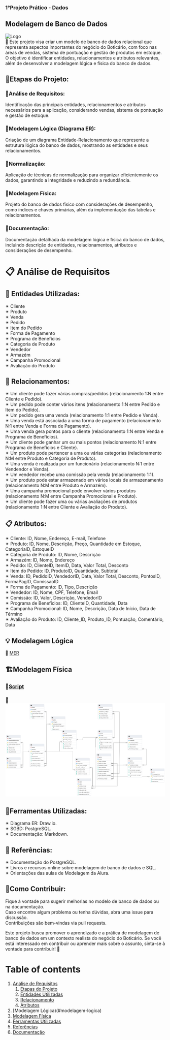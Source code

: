 ### 1°Projeto Prático - Dados
## Modelagem de Banco de Dados 
![Logo](https://embalagemmarca.com.br/wp-content/uploads/2021/04/Grupo-Botic%C3%A1rio-logo.png)  
🤖 Este projeto visa criar um modelo de banco de dados relacional que representa aspectos importantes do negócio do Boticário, com foco nas áreas de vendas, sistema de pontuação e gestão de produtos em estoque. O objetivo é identificar entidades, relacionamentos e atributos relevantes, além de desenvolver a modelagem lógica e física do banco de dados.

## 🚀Etapas do Projeto:
### 🎲Análise de Requisitos:
Identificação das principais entidades, relacionamentos e atributos necessários para a aplicação, considerando vendas, sistema de pontuação e gestão de estoque.
### 🎲Modelagem Lógica (Diagrama ER):
Criação de um diagrama Entidade-Relacionamento que represente a estrutura lógica do banco de dados, mostrando as entidades e seus relacionamentos.
### 🎲Normalização:
Aplicação de técnicas de normalização para organizar eficientemente os dados, garantindo a integridade e reduzindo a redundância.
### 🎲Modelagem Física:
Projeto do banco de dados físico com considerações de desempenho, como índices e chaves primárias, além da implementação das tabelas e relacionamentos.
### 🎲Documentação:
Documentação detalhada da modelagem lógica e física do banco de dados, incluindo descrição de entidades, relacionamentos, atributos e considerações de desempenho.

# 📋 Análise de Requisitos

## 📑 Entidades Utilizadas:
✴ Cliente  
✴ Produto  
✴ Venda  
✴ Pedido  
✴ Item do Pedido  
✴ Forma de Pagamento  
✴ Programa de Benefícios  
✴ Categoria de Produto  
✴ Vendedor  
✴ Armazém  
✴ Campanha Promocional  
✴ Avaliação do Produto  

## 🔀 Relacionamentos:
✴ Um cliente pode fazer várias compras/pedidos (relacionamento 1:N entre Cliente e Pedido).  
✴ Um pedido pode conter vários itens (relacionamento 1:N entre Pedido e Item do Pedido).  
✴ Um pedido gera uma venda (relacionamento 1:1 entre Pedido e Venda).   
✴ Uma venda está associada a uma forma de pagamento (relacionamento N:1 entre Venda e Forma de Pagamento).  
✴ Uma venda gera pontos para o cliente (relacionamento 1:N entre Venda e Programa de Benefícios).  
✴ Um cliente pode ganhar um ou mais pontos (relacionamento N:1 entre Programa de Benefícios e Cliente).  
✴ Um produto pode pertencer a uma ou várias categorias (relacionamento N:M entre Produto e Categoria de Produto).  
✴ Uma venda é realizada por um funcionário (relacionamento N:1 entre Vendendor e Venda).  
✴ Um vendedor recebe uma comissão pela venda (relacionamento 1:1).  
✴ Um produto pode estar armazenado em vários locais de armazenamento (relacionamento N:M entre Produto e Armazém).  
✴ Uma campanha promocional pode envolver vários produtos (relacionamento N:M entre Campanha Promocional e Produto).  
✴ Um cliente pode fazer uma ou várias avaliações de produtos (relacionamento 1:N entre Cliente e Avaliação do Produto). 

## 📋 Atributos:
✴ Cliente: ID, Nome, Endereço, E-mail, Telefone  
✴ Produto: ID, Nome, Descrição, Preço, Quantidade em Estoque, CategoriaID, EstoqueID  
✴ Categoria de Produto: ID, Nome, Descrição  
✴ Armazém: ID, Nome, Endereço  
✴ Pedido: ID, ClienteID, ItemID, Data, Valor Total, Desconto    
✴ Item do Pedido: ID, ProdutoID, Quantidade, Subtotal  
✴ Venda: ID, PedidoID, VendedorID, Data, Valor Total, Desconto, PontosID, FormaPagID, ComissaoID  
✴ Forma de Pagamento: ID, Tipo, Descrição  
✴ Vendedor: ID, Nome, CPF, Telefone, Email  
✴ Comissão: ID, Valor, Descrição, VendedorID  
✴ Programa de Benefícios: ID, ClienteID, Quantidade, Data  
✴ Campanha Promocional: ID, Nome, Descrição, Data de Início, Data de Término  
✴ Avaliação do Produto: ID, Cliente_ID, Produto_ID, Pontuação, Comentário, Data  

## 💡 Modelagem Lógica 
💾 [MER](Boticario.drawio.svg)

## 🏗️Modelagem Física
### 📜[Script](ScriptCriacaoTabelasBD.sql)
### 💾![DER](ModelagemFisica.pgerd.png)   

## 📄Ferramentas Utilizadas:
✴ Diagrama ER: Draw.io.  
✴ SGBD: PostgreSQL.  
✴ Documentação: Markdown.  

## 📰 Referências:
✴ Documentação do PostgreSQL.  
✴ Livros e recursos online sobre modelagem de banco de dados e SQL.  
✴ Orientações das aulas de Modelagem da Alura.  

## 📄Como Contribuir:
Fique à vontade para sugerir melhorias no modelo de banco de dados ou na documentação.  
Caso encontre algum problema ou tenha dúvidas, abra uma issue para discussão.  
Contribuições são bem-vindas via pull requests.  

Este projeto busca promover o aprendizado e a prática de modelagem de banco de dados em um contexto realista do negócio do Boticário. 
Se você está interessado em contribuir ou aprender mais sobre o assunto, sinta-se à vontade para contribuir! 🚀

# Table of contents  
1. [Análise de Requisitos](#analise-de-requisitos)
    1. [Etapas do Projeto](#etapas-do-projeto)
    2. [Entidades Utilizadas](#entidades-utilizadas)
    3. [Relacionamento](#relacionamentos)
    4. [Atributos](#atributos)  
2. [Modelagem Lógica)(#modelagem-logica)
3. [Modelagem Física](#modelagem-fisica)
4. [Ferramentas Utilizadas](#ferramentas-utilizadas)
5. [Referências](#referencias)
6. [Documentação](#modelagem-de-banco-de-dados)
